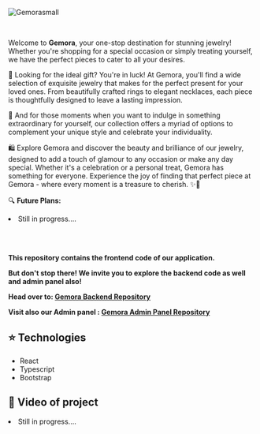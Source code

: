 
![Gemorasmall](https://github.com/stelmaszczykadrian/Gemora-frontend/assets/106514178/a4c3bb22-63b9-44ba-b566-abb5b68a1bb9)

<br>

Welcome to **Gemora**, your one-stop destination for stunning jewelry! Whether you're shopping for a special occasion or simply treating yourself, we have the perfect pieces to cater to all your desires.

💍 Looking for the ideal gift? You're in luck! At Gemora, you'll find a wide selection of exquisite jewelry that makes for the perfect present for your loved ones. From beautifully crafted rings to elegant necklaces, each piece is thoughtfully designed to leave a lasting impression.

🌟 And for those moments when you want to indulge in something extraordinary for yourself, our collection offers a myriad of options to complement your unique style and celebrate your individuality.

🛍️ Explore Gemora and discover the beauty and brilliance of our jewelry, designed to add a touch of glamour to any occasion or make any day special. Whether it's a celebration or a personal treat, Gemora has something for everyone. Experience the joy of finding that perfect piece at Gemora - where every moment is a treasure to cherish. ✨💖

🔍 **Future Plans:**
<li>Still in progress....</li></li>



<br><br>

**This repository contains the frontend code of our application.**

**But don't stop there! We invite you to explore the backend code as well and admin panel also!**

**Head over to: [Gemora Backend Repository](https://github.com/stelmaszczykadrian/Gemora-backend)**

**Visit also our Admin panel : [Gemora Admin Panel Repository](https://github.com/stelmaszczykadrian/Gemora-admin-panel)**

## :star: Technologies
<ul>
  <li>React</li></li>
  <li>Typescript</li>
  <li>Bootstrap</li>
</ul>

## :rocket: Video of project

<li>Still in progress....</li></li>




